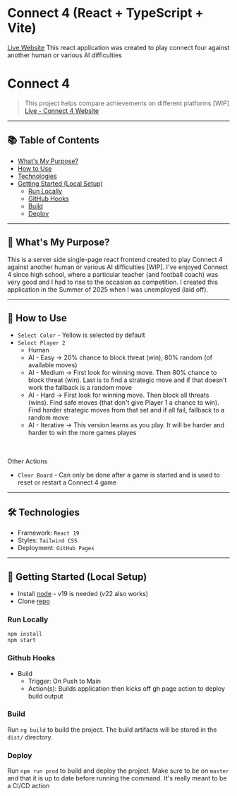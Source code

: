 # Connect 4 (React + TypeScript + Vite)

[Live Website](https://connect-4.ryan-brock.com/)
This react application was created to play connect four against another human or various AI difficulties

# Connect 4

> This project helps compare achievements on different platforms [WIP] <br/>
> [Live - Connect 4 Website](https://connect-4.ryan-brock.com/)

---

## 📚 Table of Contents

- [What's My Purpose?](#-whats-my-purpose)
- [How to Use](#-how-to-use)
- [Technologies](#-technologies)
- [Getting Started (Local Setup)](#-getting-started-local-setup)
  - [Run Locally](#run-locally)
  - [GitHub Hooks](#github-hooks)
  - [Build](#build)
  - [Deploy](#deploy)

---

## 🧠 What's My Purpose?

This is a server side single-page react frontend created to play Connect 4 against another human or various AI difficulties [WIP]. I've enjoyed Connect 4 since high school, where a particular teacher (and football coach) was very good and I had to rise to the occasion as competition. I created this application in the Summer of 2025 when I was unemployed (laid off).  

---

## 🚦 How to Use

- `Select Color` - Yellow is selected by default
- `Select Player 2`
  - Human
  - AI - Easy -> 20% chance to block threat (win), 80% random (of available moves)
  - AI - Medium -> First look for winning move. Then 80% chance to block threat (win). Last is to find a strategic move and if that doesn't work the fallback is a random move
  - AI - Hard -> First look for winning move. Then block all threats (wins). Find safe moves (that don't give Player 1 a chance to win). Find harder strategic moves from that set and if all fail, fallback to a random move
  - AI - Iterative -> This version learns as you play. It will be harder and harder to win the more games playes

<br/><br/>
Other Actions
  - `Clear Board` - Can only be done after a game is started and is used to reset or restart a Connect 4 game
---

## 🛠 Technologies

- Framework: `React 19`
- Styles: `Tailwind CSS`
- Deployment: `GitHub Pages`

---

## 🚀 Getting Started (Local Setup)

* Install [node](https://nodejs.org/en) - v19 is needed (v22 also works)
* Clone [repo](https://github.com/rbrock44/connect-4)

### Run Locally

```
npm install
npm start
```

### Github Hooks

- Build
    - Trigger: On Push to Main
    - Action(s): Builds application then kicks off gh page action to deploy build output

### Build

Run `ng build` to build the project. The build artifacts will be stored in the `dist/` directory.

### Deploy

Run `npm run prod` to build and deploy the project. Make sure to be on `master` and that it is up to date before running the command. It's really meant to be a CI/CD action
